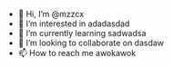 - 👋 Hi, I’m @mzzcx
- 👀 I’m interested in adadasdad
- 🌱 I’m currently learning sadwadsa
- 💞️ I’m looking to collaborate on dasdaw
- 📫 How to reach me awokawok

<!---
mzzcx/mzzcx is a ✨ special ✨ repository because its `README.md` (this file) appears on your GitHub profile.
You can click the Preview link to take a look at your changes.
--->
